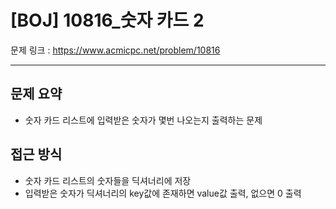 # [BOJ] 10816_숫자 카드 2

문제 링크 : https://www.acmicpc.net/problem/10816

----------
## 문제 요약
  - 숫자 카드 리스트에 입력받은 숫자가 몇번 나오는지 출력하는 문제

## 접근 방식
  - 숫자 카드 리스트의 숫자들을 딕셔너리에 저장
  - 입력받은 숫자가 딕셔너리의 key값에 존재하면 value값 출력, 없으면 0 출력
